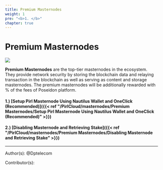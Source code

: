 ```yaml
---
title: Premium Masternodes
weight: 1
pre: "<b>1. </b>"
chapter: true
---
```


# Premium Masternodes

![](/PirlCloud/masternodes/images/masternodes.jpg)


**Premium Masternodes** are the top-tier masternodes in the ecosystem. 
They provide network security by storing the blockchain data and relaying transaction in the blockchain as well as serving as content and storage masternodes. 
The premium masternodes will be additionally rewarded with
% of the fees of Poseidon platform.


#### 1.) [Setup Pirl Masternode Using Nautilus Wallet and OneClick (Recommended)]({{< ref "/PirlCloud/masternodes/Premium Masternodes/Setup Pirl Masternode Using Nautilus Wallet and OneClick (Recommended)" >}})
#### 2.) [Disabling Masternode and Retrieving Stake]({{< ref "/PirlCloud/masternodes/Premium Masternodes/Disabling Masternode and Retrieving Stake" >}})



---
Author(s):
@Dptelecom


Contributor(s):
